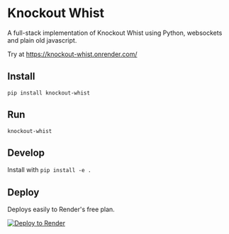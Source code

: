 # Knockout Whist

A full-stack implementation of Knockout Whist using Python, websockets and plain old javascript.

Try at https://knockout-whist.onrender.com/

## Install

`pip install knockout-whist`

## Run

`knockout-whist`

## Develop

Install with `pip install -e .`

## Deploy

Deploys easily to Render's free plan.

[![Deploy to Render](https://render.com/images/deploy-to-render-button.svg)](https://render.com/deploy)
